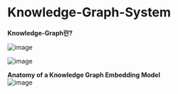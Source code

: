 # Knowledge-Graph-System
**Knowledge-Graph란?**

![image](https://user-images.githubusercontent.com/50647833/117227070-f969a880-ae50-11eb-8b02-deb06975f043.png)  

![image](https://user-images.githubusercontent.com/50647833/117227117-143c1d00-ae51-11eb-9522-a88cf03fa610.png)  

**Anatomy of a Knowledge Graph Embedding Model**  
![image](https://user-images.githubusercontent.com/50647833/117227177-3766cc80-ae51-11eb-8d41-13b30d4b3c0f.png)  

